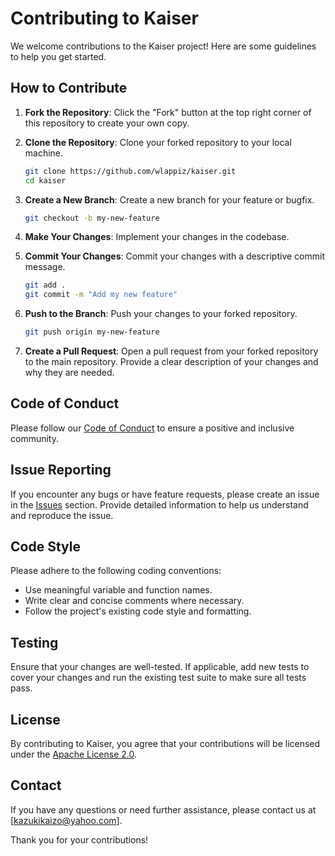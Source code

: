 # Contributing to Kaiser

We welcome contributions to the Kaiser project! Here are some guidelines to help you get started.

## How to Contribute

1. **Fork the Repository**: Click the "Fork" button at the top right corner of this repository to create your own copy.

2. **Clone the Repository**: Clone your forked repository to your local machine.
   ```bash
   git clone https://github.com/wlappiz/kaiser.git
   cd kaiser
   ```

3. **Create a New Branch**: Create a new branch for your feature or bugfix.
   ```bash
   git checkout -b my-new-feature
   ```

4. **Make Your Changes**: Implement your changes in the codebase.

5. **Commit Your Changes**: Commit your changes with a descriptive commit message.
   ```bash
   git add .
   git commit -m "Add my new feature"
   ```

6. **Push to the Branch**: Push your changes to your forked repository.
   ```bash
   git push origin my-new-feature
   ```

7. **Create a Pull Request**: Open a pull request from your forked repository to the main repository. Provide a clear description of your changes and why they are needed.

## Code of Conduct

Please follow our [Code of Conduct](CODE_OF_CONDUCT.md) to ensure a positive and inclusive community.

## Issue Reporting

If you encounter any bugs or have feature requests, please create an issue in the [Issues](https://github.com/wlappiz/kaiser/issues) section. Provide detailed information to help us understand and reproduce the issue.

## Code Style

Please adhere to the following coding conventions:
- Use meaningful variable and function names.
- Write clear and concise comments where necessary.
- Follow the project's existing code style and formatting.

## Testing

Ensure that your changes are well-tested. If applicable, add new tests to cover your changes and run the existing test suite to make sure all tests pass.

## License

By contributing to Kaiser, you agree that your contributions will be licensed under the [Apache License 2.0](LICENSE).

## Contact

If you have any questions or need further assistance, please contact us at [kazukikaizo@yahoo.com].

Thank you for your contributions!
